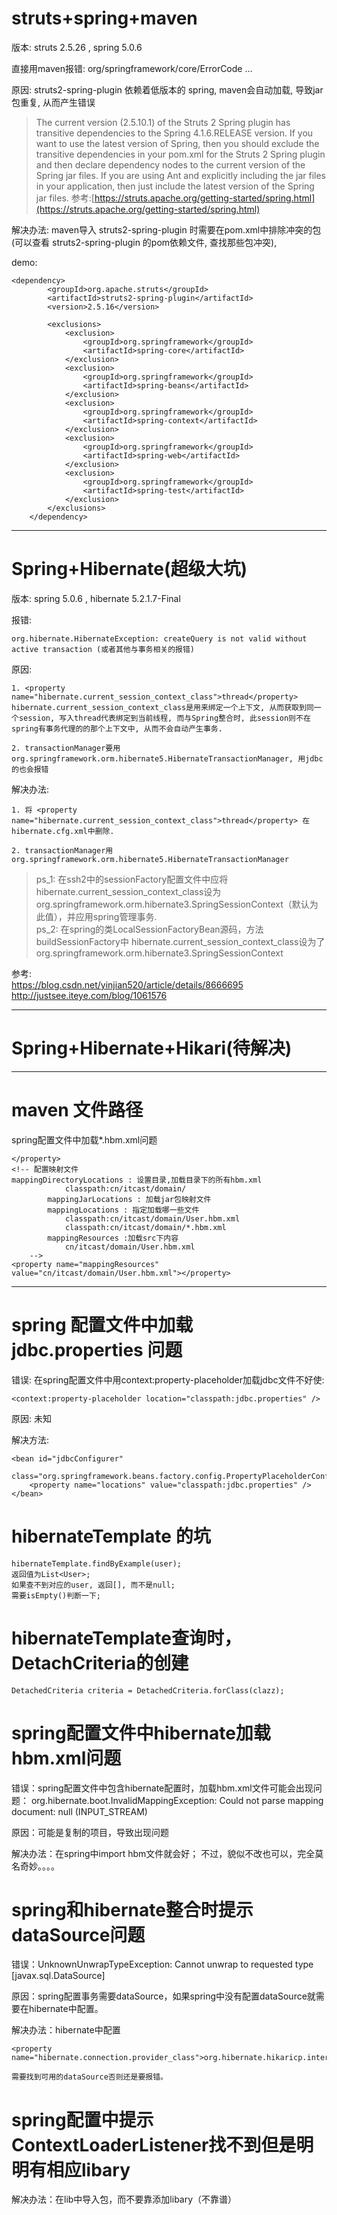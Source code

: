 # struts+spring+maven

版本: struts 2.5.26 , spring 5.0.6

直接用maven报错: org/springframework/core/ErrorCode ...

原因:  struts2-spring-plugin 依赖着低版本的 spring, maven会自动加载, 导致jar包重复, 从而产生错误
> The current version (2.5.10.1) of the Struts 2 Spring plugin has transitive dependencies to the Spring 4.1.6.RELEASE version. If you want to use the latest version of Spring, then you should exclude the transitive dependencies in your pom.xml for the Struts 2 Spring plugin and then declare dependency nodes to the current version of the Spring jar files. If you are using Ant and explicitly including the jar files in your application, then just include the latest version of the Spring jar files.
参考:[https://struts.apache.org/getting-started/spring.html](https://struts.apache.org/getting-started/spring.html)

解决办法: maven导入 struts2-spring-plugin 时需要在pom.xml中排除冲突的包 (可以查看 struts2-spring-plugin 的pom依赖文件, 查找那些包冲突), 


demo: 

	<dependency>
            <groupId>org.apache.struts</groupId>
            <artifactId>struts2-spring-plugin</artifactId>
            <version>2.5.16</version>

            <exclusions>
                <exclusion>
                    <groupId>org.springframework</groupId>
                    <artifactId>spring-core</artifactId>
                </exclusion>
                <exclusion>
                    <groupId>org.springframework</groupId>
                    <artifactId>spring-beans</artifactId>
                </exclusion>
                <exclusion>
                    <groupId>org.springframework</groupId>
                    <artifactId>spring-context</artifactId>
                </exclusion>
                <exclusion>
                    <groupId>org.springframework</groupId>
                    <artifactId>spring-web</artifactId>
                </exclusion>
                <exclusion>
                    <groupId>org.springframework</groupId>
                    <artifactId>spring-test</artifactId>
                </exclusion>
            </exclusions>
        </dependency>


---

# Spring+Hibernate(超级大坑)

版本: spring 5.0.6 , hibernate 5.2.1.7-Final

报错: 

	org.hibernate.HibernateException: createQuery is not valid without active transaction (或者其他与事务相关的报错)

原因: 

	1. <property name="hibernate.current_session_context_class">thread</property>
    hibernate.current_session_context_class是用来绑定一个上下文, 从而获取到同一个session, 写入thread代表绑定到当前线程, 而与Spring整合时, 此session则不在spring有事务代理的的那个上下文中, 从而不会自动产生事务.
   
	2. transactionManager要用org.springframework.orm.hibernate5.HibernateTransactionManager, 用jdbc的也会报错
   

解决办法: 

	1. 将 <property name="hibernate.current_session_context_class">thread</property> 在hibernate.cfg.xml中删除.

	2. transactionManager用org.springframework.orm.hibernate5.HibernateTransactionManager


>ps_1: 在ssh2中的sessionFactory配置文件中应将hibernate.current_session_context_class设为org.springframework.orm.hibernate3.SpringSessionContext（默认为此值），并应用spring管理事务.  
>ps_2: 在spring的类LocalSessionFactoryBean源码，方法buildSessionFactory中	hibernate.current_session_context_class设为了		org.springframework.orm.hibernate3.SpringSessionContext

参考:  
https://blog.csdn.net/yinjian520/article/details/8666695  
http://justsee.iteye.com/blog/1061576

---

# Spring+Hibernate+Hikari(待解决)

---

# maven 文件路径

spring配置文件中加载*.hbm.xml问题

	</property>
	<!-- 配置映射文件 
	mappingDirectoryLocations : 设置目录,加载目录下的所有hbm.xml
				classpath:cn/itcast/domain/
			mappingJarLocations : 加载jar包映射文件
			mappingLocations : 指定加载哪一些文件
				classpath:cn/itcast/domain/User.hbm.xml
				classpath:cn/itcast/domain/*.hbm.xml
			mappingResources :加载src下内容
				cn/itcast/domain/User.hbm.xml
		-->
	<property name="mappingResources" value="cn/itcast/domain/User.hbm.xml"></property>



---

# spring 配置文件中加载 jdbc.properties 问题

错误: 在spring配置文件中用context:property-placeholder加载jdbc文件不好使:

	<context:property-placeholder location="classpath:jdbc.properties" /> 


原因: 未知

解决方法:
	
	<bean id="jdbcConfigurer"
		class="org.springframework.beans.factory.config.PropertyPlaceholderConfigurer">
		<property name="locations" value="classpath:jdbc.properties" />
	</bean>

# hibernateTemplate 的坑

	hibernateTemplate.findByExample(user);
	返回值为List<User>; 
	如果查不到对应的user, 返回[], 而不是null;
	需要isEmpty()判断一下;

# hibernateTemplate查询时，DetachCriteria的创建

	DetachedCriteria criteria = DetachedCriteria.forClass(clazz);


# spring配置文件中hibernate加载hbm.xml问题

错误：spring配置文件中包含hibernate配置时，加载hbm.xml文件可能会出现问题：
org.hibernate.boot.InvalidMappingException: Could not parse mapping document: null (INPUT_STREAM)

原因：可能是复制的项目，导致出现问题

解决办法：在spring中import hbm文件就会好；
不过，貌似不改也可以，完全莫名奇妙。。。。

# spring和hibernate整合时提示dataSource问题
错误：UnknownUnwrapTypeException: Cannot unwrap to requested type [javax.sql.DataSource]

原因：spring配置事务需要dataSource，如果spring中没有配置dataSource就需要在hibernate中配置。

解决办法：hibernate中配置

	<property name="hibernate.connection.provider_class">org.hibernate.hikaricp.internal.HikariCPConnectionProvider</property>

	需要找到可用的dataSource否则还是要报错。
	
# spring配置中提示ContextLoaderListener找不到但是明明有相应libary

解决办法：在lib中导入包，而不要靠添加libary（不靠谱）
